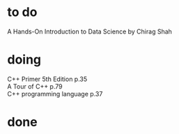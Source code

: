 # to do
A Hands-On Introduction to Data Science by Chirag Shah  
# doing
C++ Primer 5th Edition p.35  
A Tour of C++ p.79  
C++ programming language p.37  
# done
